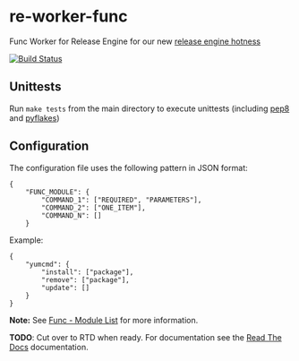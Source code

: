 re-worker-func
==============
Func Worker for Release Engine for our new [release engine hotness](https://github.com/RHInception/?query=re-)

[![Build Status](https://api.travis-ci.org/RHInception/re-worker-func.png)](https://travis-ci.org/RHInception/re-worker-func/)

## Unittests
Run ``make tests`` from the main directory to execute unittests
(including [pep8](https://pypi.python.org/pypi/pep8) and
[pyflakes](https://pypi.python.org/pypi/pyflakes))

## Configuration
The configuration file uses the following pattern in JSON format:

```
{
    "FUNC_MODULE": {
        "COMMAND_1": ["REQUIRED", "PARAMETERS"],
        "COMMAND_2": ["ONE_ITEM"],
        "COMMAND_N": []
    }
```

Example:
```
{
    "yumcmd": {
        "install": ["package"],
        "remove": ["package"],
        "update": []
    }
}
```

**Note:** See
[Func - Module List](https://fedorahosted.org/func/wiki/ModulesList)
for more information.

**TODO**: Cut over to RTD when ready.
For documentation see the [Read The Docs](http://release-engine.readthedocs.org/en/latest/workers/reworkerfunc.html) documentation.
